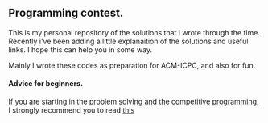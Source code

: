 ## Programming contest.

This is my personal repository of the solutions that i wrote through the time.
Recently i've been adding a little explanaition of the solutions and useful links. I hope this can help you in some way.

Mainly I wrote these codes as preparation for ACM-ICPC, and also for fun.

#### Advice for beginners.

If you are starting in the problem solving and the competitive
programming, I strongly recommend you to read [this](http://lbv-pc.blogspot.com/p/advice-for-beginners.html)

